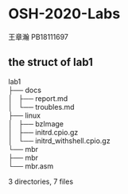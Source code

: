 # OSH-2020-Labs
王章瀚 PB18111697

## the struct of lab1  

lab1  
├── docs  
│   ├── report.md  
│   └── troubles.md  
├── linux  
│   ├── bzImage  
│   ├── initrd.cpio.gz  
│   └── initrd_withshell.cpio.gz  
└── mbr  
    ├── mbr  
    └── mbr.asm  

3 directories, 7 files  

